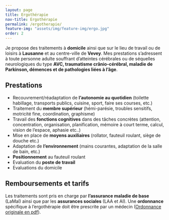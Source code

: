 ```yaml
---
layout: page
title: Ergothérapie
nav-title: Ergothérapie
permalink: /ergotherapie/
feature-img: "assets/img/feature-img/ergo.jpg"
order: 2
---
```


Je propose des traitements à **domicile** ainsi que sur le lieu de travail ou de loisirs à **Lausanne** et au centre-ville de **Vevey**.
Mes prestations s’adressent à toute personne adulte souffrant d’atteintes cérébrales ou de séquelles neurologiques du type **AVC, traumatisme crânio-cérébral, maladie de Parkinson, démences et de pathologies liées à l’âge**.

## Prestations

- Recouvrement/réadaptation de **l’autonomie au quotidien** (toilette habillage, transports publics, cuisine, sport, faire ses courses, etc.)
- Traitement du **membre supérieur** (hémi-parésie, troubles sensitifs, motricité fine, coordination, graphisme)
- Travail des **fonctions cognitives** dans des tâches concrètes (attention, concentration, organisation, planification, mémoire à court terme, calcul, vision de l’espace, aphasie etc..)
- Mise en place de **moyens auxiliaires** (rollator, fauteuil roulant, siège de douche etc.)
- Adaptation de **l’environnement** (mains courantes, adaptation de la salle de bain, etc.)
- **Positionnement** au fauteuil roulant
- Evaluation du **poste de travail**
- Evaluations du domicile


## Remboursements et tarifs

Les traitements sont pris en charge par **l’assurance maladie de base** (LaMal) ainsi que par les **assurances sociales** (LAA et AI). Une **ordonnance** spécifique à l’ergothérapie doit être prescrite par un médecin ([Ordonnance originale en pdf](/assets/Ordonnance_originale.pdf)).




